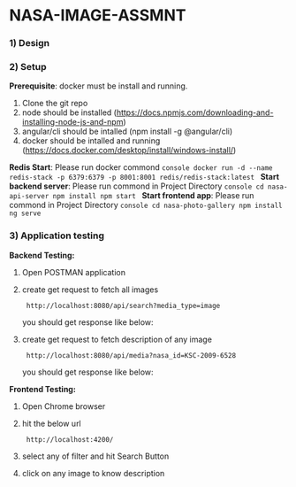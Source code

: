 # NASA-IMAGE-ASSMNT
### 1) Design
  

### 2) Setup
  **Prerequisite**: docker must be install and running.
1) Clone the git repo
2) node should be installed (https://docs.npmjs.com/downloading-and-installing-node-js-and-npm)
3) angular/cli should be intalled (npm install -g @angular/cli)
4) docker should be intalled and running (https://docs.docker.com/desktop/install/windows-install/)

**Redis Start**: Please run docker commond
    ```console
    docker run -d --name redis-stack -p 6379:6379 -p 8001:8001 redis/redis-stack:latest
    ```
**Start backend server**: Please run commond in Project Directory
    ```console
    cd nasa-api-server
    npm install
    npm start
    ```
**Start frontend app**: Please run commond in Project Directory
    ```console
    cd nasa-photo-gallery
    npm install
    ng serve
    ```


### 3) Application testing

  **Backend Testing:**
1) Open POSTMAN application
2) create get request to fetch all images
   ```console
    http://localhost:8080/api/search?media_type=image
   ```
   you should get response like below:
   
3) create get request to fetch description of any image
   ```console
    http://localhost:8080/api/media?nasa_id=KSC-2009-6528
   ```
   you should get response like below:
   

**Frontend Testing:**
1) Open Chrome browser
2) hit the below url
   ```console
    http://localhost:4200/
   ```
3) select any of filter and hit Search Button

4) click on any image to know description


